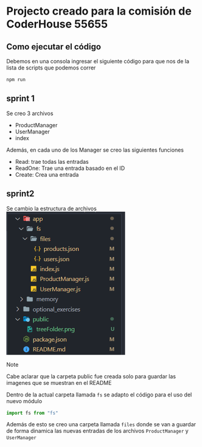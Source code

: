 # Projecto creado para la comisión de CoderHouse 55655

## Como ejecutar el código

Debemos en una consola ingresar el siguiente código para que nos de la lista de scripts que podemos correr
```bash
npm run
``` 


## sprint 1

Se creo 3 archivos
- ProductManager
- UserManager
- index

Además, en cada uno de los Manager se creo las siguientes funciones
- Read: trae todas las entradas
- ReadOne: Trae una entrada basado en el ID
- Create: Crea una entrada


## sprint2

Se cambio la estructura de archivos
![File Structure](public/treeFolder.png)

>[!NOTE]
>Cabe aclarar que la carpeta public fue creada solo para guardar las imagenes que se muestran en el README

Dentro de la actual carpeta llamada `fs` se adapto el código para el uso del nuevo módulo

```javascript
import fs from "fs"
```

Además de esto se creo una carpeta llamada `files` donde se van a guardar de forma dinamica las nuevas entradas de los archivos `ProductManager` y `UserManager`

